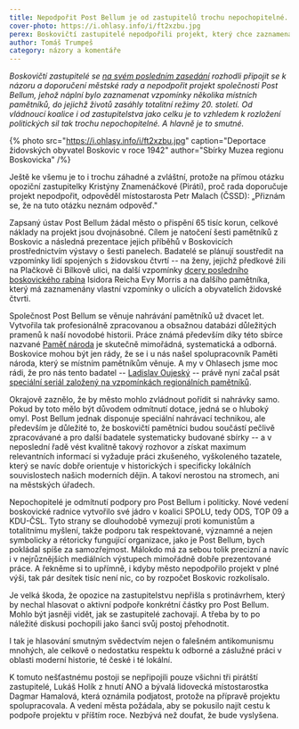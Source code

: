 ```yaml
---
title: Nepodpořit Post Bellum je od zastupitelů trochu nepochopitelné. A hlavně smutné
cover-photo: https://i.ohlasy.info/i/ft2xzbu.jpg
perex: Boskovičtí zastupitelé nepodpořili projekt, který chce zaznamenat vzpomínky místních pamětníků totalit 20. století.
author: Tomáš Trumpeš
category: názory a komentáře
---
```


*Boskovičtí zastupitelé se [na svém posledním zasedání](https://ohlasy.info/clanky/2021/09/zastupitelstvo.html) rozhodli připojit se k názoru a doporučení městské rady a nepodpořit projekt společnosti Post Bellum, jehož náplní bylo zaznamenat vzpomínky několika místních pamětníků, do jejichž životů zasáhly totalitní režimy 20. století. Od vládnoucí koalice i od zastupitelstva jako celku je to vzhledem k rozložení politických sil tak trochu nepochopitelné. A hlavně je to smutné.*

{% photo src="https://i.ohlasy.info/i/ft2xzbu.jpg" caption="Deportace židovských obyvatel Boskovic v roce 1942" author="Sbírky Muzea regionu Boskovicka" /%}

Ještě ke všemu je to i trochu záhadné a zvláštní, protože na přímou otázku opoziční zastupitelky Kristýny Znamenáčkové (Piráti), proč rada doporučuje projekt nepodpořit, odpověděl místostarosta Petr Malach (ČSSD): „Přiznám se, že na tuto otázku neznám odpověď." 

Zapsaný ústav Post Bellum žádal město o přispění 65 tisíc korun, celkové náklady na projekt jsou dvojnásobné. Cílem je natočení šesti pamětníků z Boskovic a následná prezentace jejich příběhů v Boskovicích prostřednictvím výstavy o šesti panelech. Badatelé se plánují soustředit na vzpomínky lidí spojených s židovskou čtvrtí -- na ženy, jejichž předkové žili na Plačkově či Bílkově ulici, na další vzpomínky [dcery posledního boskovického rabína](https://ohlasy.info/clanky/2015/09/navsteva-evy-morris.html) Isidora Reicha Evy Morris a na dalšího pamětníka, který má zaznamenány vlastní vzpomínky o ulicích a obyvatelích židovské čtvrti.

Společnost Post Bellum se věnuje nahrávání pamětníků už dvacet let. Vytvořila tak profesionálně zpracovanou a obsažnou databázi důležitých pramenů k naší novodobé historii. Práce známá především díky této sbírce nazvané [Paměť národa](https://www.pametnaroda.cz/) je skutečně mimořádná, systematická a odborná. Boskovice mohou být jen rády, že se i u nás našel spolupracovník Paměti národa, který se místním pamětníkům věnuje. A my v Ohlasech jsme moc rádi, že pro nás tento badatel -- [Ladislav Oujeský](https://ohlasy.info/clanky/2020/11/oujesky-nazivo.html) -- právě nyní začal psát [speciální seriál založený na vzpomínkách regionálních pamětníků](https://ohlasy.info/clanky/2021/09/pribeh-marie-henzlove.html).

Okrajově zaznělo, že by město mohlo zvládnout pořídit si nahrávky samo. Pokud by toto mělo být důvodem odmítnutí dotace, jedná se o hluboký omyl. Post Bellum jednak disponuje speciální nahrávací technikou, ale především je důležité to, že boskovičtí pamětníci budou součástí pečlivě zpracovávané a pro další badatele systematicky budované sbírky -- a v neposlední řadě vést kvalitně takový rozhovor a získat maximum relevantních informací si vyžaduje práci zkušeného, vyškoleného tazatele, který se navíc dobře orientuje v historických i specificky lokálních souvislostech našich moderních dějin. A takoví nerostou na stromech, ani na městských úřadech.

Nepochopitelé je odmítnutí podpory pro Post Bellum i politicky. Nové vedení boskovické radnice vytvořilo své jádro v koalici SPOLU, tedy ODS, TOP 09 a KDU-ČSL. Tyto strany se dlouhodobě vymezují proti komunistům a totalitnímu myšlení, takže podporu tak respektované, významné a nejen symbolicky a rétoricky fungující organizace, jako je Post Bellum, bych pokládal spíše za samozřejmost. Málokdo má za sebou tolik precizní a navíc i v nejrůznějších mediálních výstupech mimořádně dobře prezentované práce. A řekněme si to upřímně, i kdyby město nepodpořilo projekt v plné výši, tak pár desítek tisíc není nic, co by rozpočet Boskovic rozkolísalo.

Je velká škoda, že opozice na zastupitelstvu nepřišla s protinávrhem, který by nechal hlasovat o aktivní podpoře konkrétní částky pro Post Bellum. Mohlo být jasněji vidět, jak se zastupitelé zachovají. A třeba by to po náležité diskusi pochopili jako šanci svůj postoj přehodnotit.

I tak je hlasování smutným svědectvím nejen o falešném antikomunismu mnohých, ale celkově o nedostatku respektu k odborné a záslužné práci v oblasti moderní historie, té české i té lokální. 

K tomuto nešťastnému postoji se nepřipojili pouze všichni tři pirátští zastupitelé, Lukáš Holík z hnutí ANO a bývalá lidovecká místostarostka Dagmar Hamalová, která oznámila podjatost, protože na přípravě projektu spolupracovala. A vedení města požádala, aby se pokusilo najít cestu k podpoře projektu v příštím roce. Nezbývá než doufat, že bude vyslyšena.
